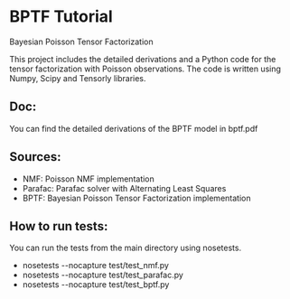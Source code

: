 # BPTF Tutorial
Bayesian Poisson Tensor Factorization

This project includes the detailed derivations and a Python code for the tensor factorization with Poisson observations. The code is written using Numpy, Scipy and Tensorly libraries.

## Doc:
You can find the detailed derivations of the BPTF model in bptf.pdf

## Sources:

- NMF: Poisson NMF implementation
- Parafac: Parafac solver with Alternating Least Squares
- BPTF: Bayesian Poisson Tensor Factorization implementation

## How to run tests:
You can run the tests from the main directory using nosetests.

- nosetests --nocapture test/test_nmf.py
- nosetests --nocapture test/test_parafac.py
- nosetests --nocapture test/test_bptf.py

